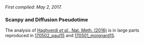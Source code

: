 *First compiled: May 2, 2017.*   

### Scanpy and Diffusion Pseudotime

The analysis of [Haghverdi *et al.*, Nat. Meth. (2016)](https://doi.org/10.1038/nmeth.3971) is in large parts reproduced in [170502_paul15](../170502_paul15) and [170501_moignard15](../170501_moignard15).
